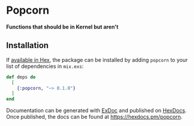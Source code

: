 # Popcorn

**Functions that should be in Kernel but aren't**

## Installation

If [available in Hex](https://hex.pm/docs/publish), the package can be installed
by adding `popcorn` to your list of dependencies in `mix.exs`:

```elixir
def deps do
  [
    {:popcorn, "~> 0.1.0"}
  ]
end
```

Documentation can be generated with [ExDoc](https://github.com/elixir-lang/ex_doc)
and published on [HexDocs](https://hexdocs.pm). Once published, the docs can
be found at <https://hexdocs.pm/popcorn>.

